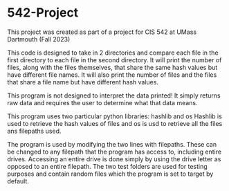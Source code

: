 # 542-Project

This project was created as part of a project for CIS 542 at UMass Dartmouth (Fall 2023)

This code is designed to take in 2 directories and compare each file in the first
directory to each file in the second directory. It will print the number of
files, along with the files themselves, that share the same hash values but
have different file names. It will also print the number of files and the files
that share a file name but have different hash values.

This program is not designed to interpret the data printed!
It simply returns raw data and requires the user to determine what that data means.

This program uses two particular python libraries: hashlib and os
Hashlib is used to retrieve the hash values of files and os
is usd to retrieve all the files ans filepaths used.

The program is used by modifying the two lines with filepaths. These can be changed
to any filepath that the program has access to, including entire drives. Accessing
an entire drive is done simply by using the drive letter as opposed to an entire
filepath. The two test folders are used for testing purposes and contain random
files which the program is set to target by default.
